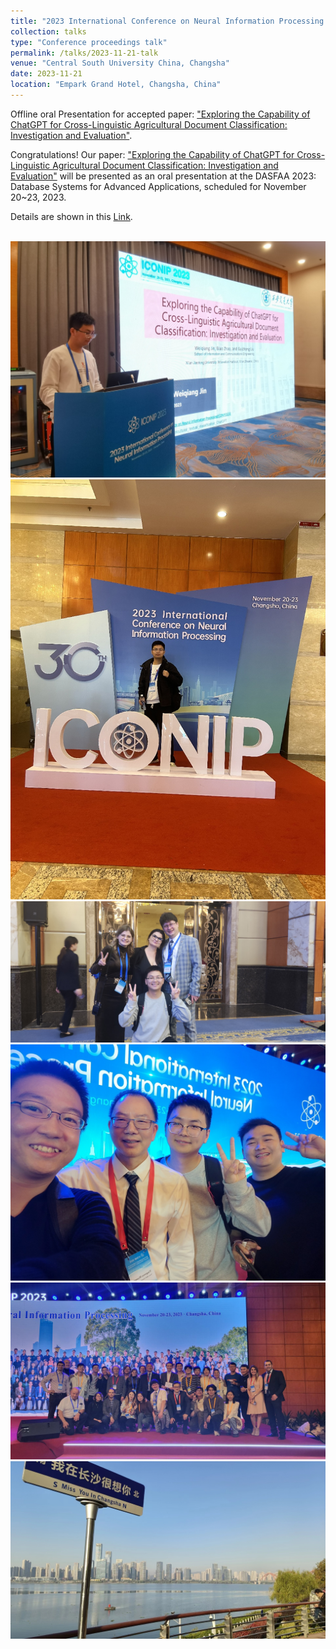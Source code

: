 ```yaml
---
title: "2023 International Conference on Neural Information Processing (ICONIP2023)"
collection: talks
type: "Conference proceedings talk"
permalink: /talks/2023-11-21-talk
venue: "Central South University China, Changsha"
date: 2023-11-21
location: "Empark Grand Hotel, Changsha, China"
---
```


Offline oral Presentation for accepted paper: ["Exploring the Capability of ChatGPT for Cross-Linguistic Agricultural Document Classification: Investigation and Evaluation"](https://link.springer.com/chapter/10.1007/978-981-99-8145-8_18).

Congratulations! Our paper: ["Exploring the Capability of ChatGPT for Cross-Linguistic Agricultural Document Classification: Investigation and Evaluation"](https://link.springer.com/chapter/10.1007/978-981-99-8145-8_18) will be presented as an oral presentation at the DASFAA 2023: Database Systems for Advanced Applications, scheduled for November 20~23, 2023.

Details are shown in this [Link](http://iconip2023.org/).

<br/><img src='/images/conference talk/iconip 2023/1.jpg'>
<br/><img src='/images/conference talk/iconip 2023/2.jpg'>
<br/><img src='/images/conference talk/iconip 2023/3.jpg'>
<br/><img src='/images/conference talk/iconip 2023/4.jpg'>
<br/><img src='/images/conference talk/iconip 2023/5.jpg'>
<br/><img src='/images/conference talk/iconip 2023/6.jpg'>